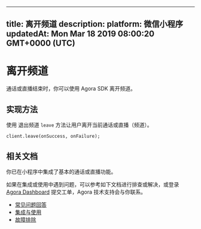
---
title: 离开频道
description: 
platform: 微信小程序
updatedAt: Mon Mar 18 2019 08:00:20 GMT+0000 (UTC)
---
# 离开频道
通话或直播结束时，你可以使用 Agora SDK 离开频道。

## 实现方法

使用 退出频道 `leave` 方法让用户离开当前通话或直播（频道）。

```
client.leave(onSuccess, onFailure);
```


## 相关文档
你已在小程序中集成了基本的通话或直播功能。

如果在集成或使用中遇到问题，可以参考如下文档进行排查或解决，或登录 [Agora Dashboard](https://dashboard.agora.io) 提交工单，Agora 技术支持会与你联系。

- [常见问题回答](../../cn/Agora%20Platform/general_questions.md)
- [集成与使用](../../cn/Agora%20Platform/general_questions.md)
- [故障排除](../../cn/Agora%20Platform/general_questions.md)
